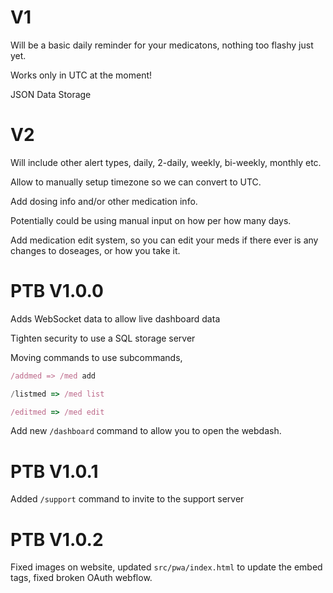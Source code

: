 # V1

Will be a basic daily reminder for your medicatons, nothing too flashy just yet.

Works only in UTC at the moment!

JSON Data Storage

# V2

Will include other alert types, daily, 2-daily, weekly, bi-weekly, monthly etc.

Allow to manually setup timezone so we can convert to UTC.

Add dosing info and/or other medication info.

Potentially could be using manual input on how per how many days.

Add medication edit system, so you can edit your meds if there ever is any changes to doseages, or how you take it.

# PTB V1.0.0

Adds WebSocket data to allow live dashboard data

Tighten security to use a SQL storage server

Moving commands to use subcommands, 

```js
/addmed => /med add

/listmed => /med list

/editmed => /med edit

```

Add new `/dashboard` command to allow you to open the webdash.

# PTB V1.0.1

Added `/support` command to invite to the support server

# PTB V1.0.2

Fixed images on website, updated `src/pwa/index.html` to update the embed tags, fixed broken OAuth webflow. 